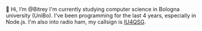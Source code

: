 👋 Hi, I’m @Bitrey
I'm currently studying computer science in Bologna university (UniBo).
I've been programming for the last 4 years, especially in Node.js. I'm also into radio ham, my callsign is [IU4QSG](https://www.qrz.com/db/IU4QSG).
